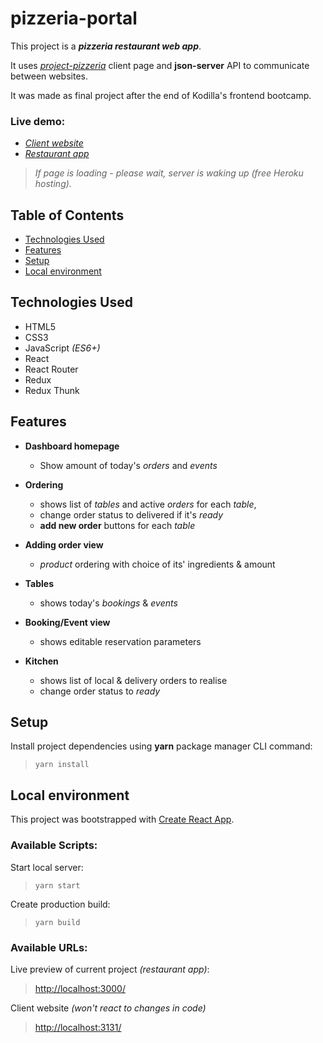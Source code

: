 # pizzeria-portal

This project is a ***pizzeria restaurant web app***.

It uses [_project-pizzeria_](https://github.com/Koser61/project-pizzeria.git) client page and **json-server** API to communicate between websites.
  

It was made as final project after the end of Kodilla's frontend bootcamp.
  

### Live demo:

- [_Client website_](https://tranquil-refuge-29819.herokuapp.com/)
- [_Restaurant app_](https://tranquil-refuge-29819.herokuapp.com/panel/)

>*If page is loading - please wait, server is waking up (free Heroku hosting).*
  

## Table of Contents

* [Technologies Used](#technologies-used)
* [Features](#features)
* [Setup](#setup)
* [Local environment](#local-environment)  
  

## Technologies Used

- HTML5
- CSS3
- JavaScript *(ES6+)*
- React
- React Router
- Redux
- Redux Thunk
  

## Features

-  **Dashboard homepage**
	- Show amount of today's *orders* and *events*

-  **Ordering**
	- shows list of *tables* and active *orders* for each *table*,
	- change order status to delivered if it's *ready*
	-  **add new order** buttons for each *table*

-  **Adding order view**
	-  *product* ordering with choice of its' ingredients & amount

-  **Tables**
	- shows today's *bookings* & *events*

-  **Booking/Event view**
	- shows editable reservation parameters

-  **Kitchen**
	- shows list of local & delivery orders to realise
	- change order status to *ready*
  

## Setup

Install project dependencies using **yarn** package manager CLI command:
>  `yarn install`
  

## Local environment

This project was bootstrapped with [Create React App](https://github.com/facebook/create-react-app).
  


### Available Scripts:

Start local server:
>  `yarn start`

Create production build:
>  `yarn build`
  


### Available URLs:

Live preview of current project *(restaurant app)*:
> [http://localhost:3000/](http://localhost:3000/)

Client website *(won't react to changes in code)*
> [http://localhost:3131/](http://localhost:3131/)